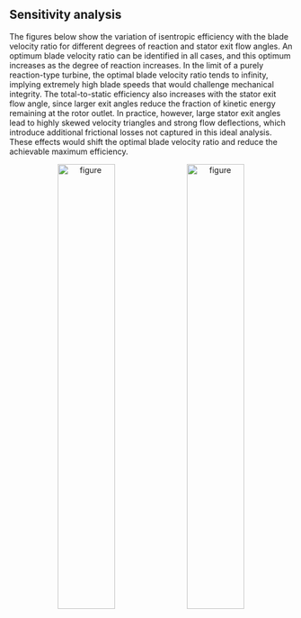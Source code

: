 
## Sensitivity analysis

The figures below show the variation of isentropic efficiency with the blade velocity ratio for different degrees of reaction and stator exit flow angles. An optimum blade velocity ratio can be identified in all cases, and this optimum increases as the degree of reaction increases. In the limit of a purely reaction-type turbine, the optimal blade velocity ratio tends to infinity, implying extremely high blade speeds that would challenge mechanical integrity. The total-to-static efficiency also increases with the stator exit flow angle, since larger exit angles reduce the fraction of kinetic energy remaining at the rotor outlet. In practice, however, large stator exit angles lead to highly skewed velocity triangles and strong flow deflections, which introduce additional frictional losses not captured in this ideal analysis. These effects would shift the optimal blade velocity ratio and reduce the achievable maximum efficiency.
<p align="center">
  <img src="./figures/sensitivity_degree_reaction.svg" alt="figure" width="45%">
  <img src="./figures/sensitivity_flow_angle.svg" alt="figure" width="45%">
</p>